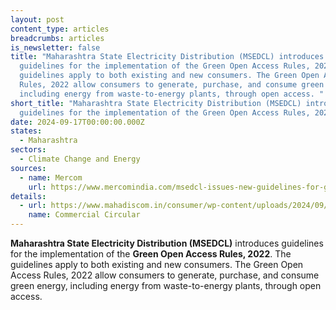 ```yaml
---
layout: post
content_type: articles
breadcrumbs: articles
is_newsletter: false
title: "Maharashtra State Electricity Distribution (MSEDCL) introduces
  guidelines for the implementation of the Green Open Access Rules, 2022. The
  guidelines apply to both existing and new consumers. The Green Open Access
  Rules, 2022 allow consumers to generate, purchase, and consume green energy,
  including energy from waste-to-energy plants, through open access. "
short_title: "Maharashtra State Electricity Distribution (MSEDCL) introduces
  guidelines for the implementation of the Green Open Access Rules, 2022. "
date: 2024-09-17T00:00:00.000Z
states:
  - Maharashtra
sectors:
  - Climate Change and Energy
sources:
  - name: Mercom
    url: https://www.mercomindia.com/msedcl-issues-new-guidelines-for-green-energy-open-access-in-maharashtra
details:
  - url: https://www.mahadiscom.in/consumer/wp-content/uploads/2024/09/Comm-Circular-No-346.pdf
    name: Commercial Circular
---
```

**Maharashtra State Electricity Distribution (MSEDCL)** introduces guidelines for the implementation of the **Green Open Access Rules, 2022**. The guidelines apply to both existing and new consumers. The Green Open Access Rules, 2022 allow consumers to generate, purchase, and consume green energy, including energy from waste-to-energy plants, through open access. [](https://www.mahadiscom.in/consumer/wp-content/uploads/2024/09/Comm-Circular-No-346.pdf)
